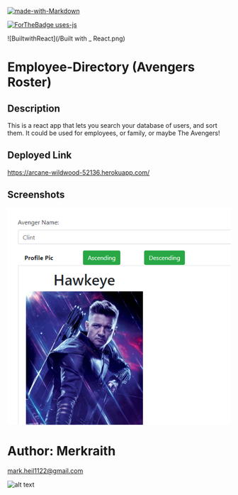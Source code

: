 
[![made-with-Markdown](https://img.shields.io/badge/Made%20with-Markdown-1f425f.svg)](http://commonmark.org)

[![ForTheBadge uses-js](http://ForTheBadge.com/images/badges/uses-js.svg)](http://ForTheBadge.com)

![BuiltwithReact](/Built with _ React.png)

# Employee-Directory (Avengers Roster)



## Description

This is a react app that lets you search your database of users, and sort them.  It could be used for employees, or family, or maybe The Avengers!




## Deployed Link

https://arcane-wildwood-52136.herokuapp.com/

## Screenshots
 
![avengers](/avengers.png)



# Author: Merkraith

mark.heil1122@gmail.com

![alt text](https://github.com/Merkraith.png)